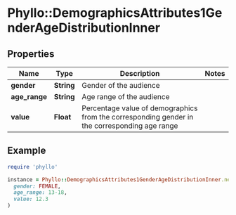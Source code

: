 # Phyllo::DemographicsAttributes1GenderAgeDistributionInner

## Properties

| Name | Type | Description | Notes |
| ---- | ---- | ----------- | ----- |
| **gender** | **String** | Gender of the audience |  |
| **age_range** | **String** | Age range of the audience |  |
| **value** | **Float** | Percentage value of demographics from the corresponding gender in the corresponding age range |  |

## Example

```ruby
require 'phyllo'

instance = Phyllo::DemographicsAttributes1GenderAgeDistributionInner.new(
  gender: FEMALE,
  age_range: 13-18,
  value: 12.3
)
```

